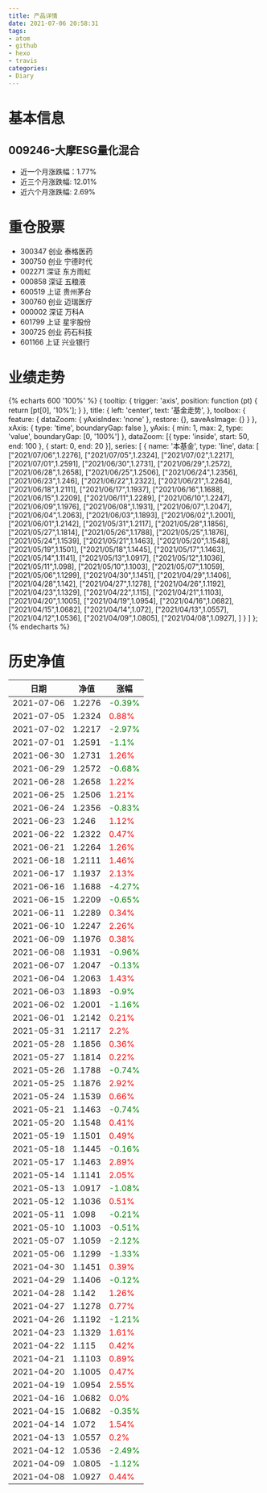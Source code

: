 ```yaml
---
title: 产品详情
date: 2021-07-06 20:58:31
tags:
- atom
- github
- hexo
- travis
categories:
- Diary
---
```


# 基本信息
## 009246-大摩ESG量化混合
- 近一个月涨跌幅：1.77%
- 近三个月涨跌幅: 12.01%
- 近六个月涨跌幅: 2.69%

# 重仓股票
- 300347 创业 泰格医药
- 300750 创业 宁德时代
- 002271 深证 东方雨虹
- 000858 深证 五粮液
- 600519 上证 贵州茅台
- 300760 创业 迈瑞医疗
- 000002 深证 万科A
- 601799 上证 星宇股份
- 300725 创业 药石科技
- 601166 上证 兴业银行
# 业绩走势

{% echarts 600 '100%' %}
{
  tooltip: {
        trigger: 'axis',
        position: function (pt) {
            return [pt[0], '10%'];
        }
    },
    title: {
        left: 'center',
        text: '基金走势',
    },
    toolbox: {
        feature: {
            dataZoom: {
                yAxisIndex: 'none'
            },
            restore: {},
            saveAsImage: {}
        }
    },
    xAxis: {
        type: 'time',
        boundaryGap: false
    },
    yAxis: {
        min: 1,
        max: 2,
        type: 'value',
        boundaryGap: [0, '100%']
    },
    dataZoom: [{
        type: 'inside',
        start: 50,
        end: 100
    }, {
        start: 0,
        end: 20
    }],
    series: [
        {
            name: '本基金',
            type: 'line',
            data: [
["2021/07/06",1.2276],
["2021/07/05",1.2324],
["2021/07/02",1.2217],
["2021/07/01",1.2591],
["2021/06/30",1.2731],
["2021/06/29",1.2572],
["2021/06/28",1.2658],
["2021/06/25",1.2506],
["2021/06/24",1.2356],
["2021/06/23",1.246],
["2021/06/22",1.2322],
["2021/06/21",1.2264],
["2021/06/18",1.2111],
["2021/06/17",1.1937],
["2021/06/16",1.1688],
["2021/06/15",1.2209],
["2021/06/11",1.2289],
["2021/06/10",1.2247],
["2021/06/09",1.1976],
["2021/06/08",1.1931],
["2021/06/07",1.2047],
["2021/06/04",1.2063],
["2021/06/03",1.1893],
["2021/06/02",1.2001],
["2021/06/01",1.2142],
["2021/05/31",1.2117],
["2021/05/28",1.1856],
["2021/05/27",1.1814],
["2021/05/26",1.1788],
["2021/05/25",1.1876],
["2021/05/24",1.1539],
["2021/05/21",1.1463],
["2021/05/20",1.1548],
["2021/05/19",1.1501],
["2021/05/18",1.1445],
["2021/05/17",1.1463],
["2021/05/14",1.1141],
["2021/05/13",1.0917],
["2021/05/12",1.1036],
["2021/05/11",1.098],
["2021/05/10",1.1003],
["2021/05/07",1.1059],
["2021/05/06",1.1299],
["2021/04/30",1.1451],
["2021/04/29",1.1406],
["2021/04/28",1.142],
["2021/04/27",1.1278],
["2021/04/26",1.1192],
["2021/04/23",1.1329],
["2021/04/22",1.115],
["2021/04/21",1.1103],
["2021/04/20",1.1005],
["2021/04/19",1.0954],
["2021/04/16",1.0682],
["2021/04/15",1.0682],
["2021/04/14",1.072],
["2021/04/13",1.0557],
["2021/04/12",1.0536],
["2021/04/09",1.0805],
["2021/04/08",1.0927],
]
        }
    ]
};
{% endecharts %}

# 历史净值

| 日期 | 净值 | 涨幅 |
| --- | --- | --- |
|2021-07-06|1.2276|<font color=green>-0.39%</font>|
|2021-07-05|1.2324|<font color=red>0.88%</font>|
|2021-07-02|1.2217|<font color=green>-2.97%</font>|
|2021-07-01|1.2591|<font color=green>-1.1%</font>|
|2021-06-30|1.2731|<font color=red>1.26%</font>|
|2021-06-29|1.2572|<font color=green>-0.68%</font>|
|2021-06-28|1.2658|<font color=red>1.22%</font>|
|2021-06-25|1.2506|<font color=red>1.21%</font>|
|2021-06-24|1.2356|<font color=green>-0.83%</font>|
|2021-06-23|1.246|<font color=red>1.12%</font>|
|2021-06-22|1.2322|<font color=red>0.47%</font>|
|2021-06-21|1.2264|<font color=red>1.26%</font>|
|2021-06-18|1.2111|<font color=red>1.46%</font>|
|2021-06-17|1.1937|<font color=red>2.13%</font>|
|2021-06-16|1.1688|<font color=green>-4.27%</font>|
|2021-06-15|1.2209|<font color=green>-0.65%</font>|
|2021-06-11|1.2289|<font color=red>0.34%</font>|
|2021-06-10|1.2247|<font color=red>2.26%</font>|
|2021-06-09|1.1976|<font color=red>0.38%</font>|
|2021-06-08|1.1931|<font color=green>-0.96%</font>|
|2021-06-07|1.2047|<font color=green>-0.13%</font>|
|2021-06-04|1.2063|<font color=red>1.43%</font>|
|2021-06-03|1.1893|<font color=green>-0.9%</font>|
|2021-06-02|1.2001|<font color=green>-1.16%</font>|
|2021-06-01|1.2142|<font color=red>0.21%</font>|
|2021-05-31|1.2117|<font color=red>2.2%</font>|
|2021-05-28|1.1856|<font color=red>0.36%</font>|
|2021-05-27|1.1814|<font color=red>0.22%</font>|
|2021-05-26|1.1788|<font color=green>-0.74%</font>|
|2021-05-25|1.1876|<font color=red>2.92%</font>|
|2021-05-24|1.1539|<font color=red>0.66%</font>|
|2021-05-21|1.1463|<font color=green>-0.74%</font>|
|2021-05-20|1.1548|<font color=red>0.41%</font>|
|2021-05-19|1.1501|<font color=red>0.49%</font>|
|2021-05-18|1.1445|<font color=green>-0.16%</font>|
|2021-05-17|1.1463|<font color=red>2.89%</font>|
|2021-05-14|1.1141|<font color=red>2.05%</font>|
|2021-05-13|1.0917|<font color=green>-1.08%</font>|
|2021-05-12|1.1036|<font color=red>0.51%</font>|
|2021-05-11|1.098|<font color=green>-0.21%</font>|
|2021-05-10|1.1003|<font color=green>-0.51%</font>|
|2021-05-07|1.1059|<font color=green>-2.12%</font>|
|2021-05-06|1.1299|<font color=green>-1.33%</font>|
|2021-04-30|1.1451|<font color=red>0.39%</font>|
|2021-04-29|1.1406|<font color=green>-0.12%</font>|
|2021-04-28|1.142|<font color=red>1.26%</font>|
|2021-04-27|1.1278|<font color=red>0.77%</font>|
|2021-04-26|1.1192|<font color=green>-1.21%</font>|
|2021-04-23|1.1329|<font color=red>1.61%</font>|
|2021-04-22|1.115|<font color=red>0.42%</font>|
|2021-04-21|1.1103|<font color=red>0.89%</font>|
|2021-04-20|1.1005|<font color=red>0.47%</font>|
|2021-04-19|1.0954|<font color=red>2.55%</font>|
|2021-04-16|1.0682|<font color=red>0.0%</font>|
|2021-04-15|1.0682|<font color=green>-0.35%</font>|
|2021-04-14|1.072|<font color=red>1.54%</font>|
|2021-04-13|1.0557|<font color=red>0.2%</font>|
|2021-04-12|1.0536|<font color=green>-2.49%</font>|
|2021-04-09|1.0805|<font color=green>-1.12%</font>|
|2021-04-08|1.0927|<font color=red>0.44%</font>|
